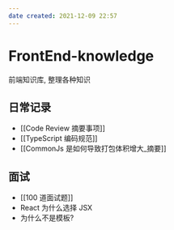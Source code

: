 ```yaml
---
date created: 2021-12-09 22:57
---
```


# FrontEnd-knowledge

前端知识库, 整理各种知识

## 日常记录

- [[Code Review 摘要事项]]
- [[TypeScript 编码规范]]
- [[CommonJs 是如何导致打包体积增大_摘要]]

## 面试

- [[100 道面试题]]
- React 为什么选择 JSX
- 为什么不是模板?
